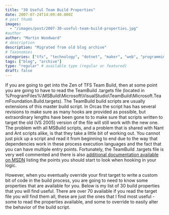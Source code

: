 ```yaml
---
title: "30 Useful Team Build Properties"
date: 2007-07-24T14:09:40.000Z
# post thumb
images:
  - "/images/post/2007-30-useful-team-build-properties.jpg"
#author
author: "Martin Woodward"
# description
description: "Migrated from old blog archive"
# Taxonomies
categories: ["tfs", "technology", "dotnet", "maker", "web", "programming"]
tags: ["blog", "archive"]
type: "regular" # available type (regular or featured)
draft: false
---
```


If you are going to get into the Zen of TFS Team Build, then at some point you are going to have to read the TeamBuild .targets file (located in %ProgramFiles%\MSBuild\Microsoft\VisualStudio\TeamBuild\Microsoft.TeamFoundation.Build.targets). The TeamBuild build scripts are usually extensions of this master build script. In Orcas the script has has several revisions to make sure as many hooks are provided as possible, but extraordinary lengths have been gone to to make sure that scripts written to target the old (VS 2005) version of the file will still work with the new one. The problem with all MSBuild scripts, and a problem that is shared with Nant and Ant scripts alike, is that they take a little bit of working out. You cannot just pick up a script and read it from beginning to end due to the way that dependencies work in these process execution languages and the fact that you can have multiple entry points. Fortunately, the TeamBuild .targets file is very well commented and there is also [additional documentation available on MSDN](<http://msdn2.microsoft.com/en-us/library/aa337604(vs.90).aspx>) listing the points you should start to look when hooking in your logic.

However, when you eventually override your first target to write a custom bit of code in the build process, you are going to need to know some properties that are available for you. Below is my list of 30 build properties that you will find useful. There are over 70 available if you read the target file you will find them all, these are just the ones that I find most useful - some to read the properties available, and some to override to easily alter the behavior of the build script.
